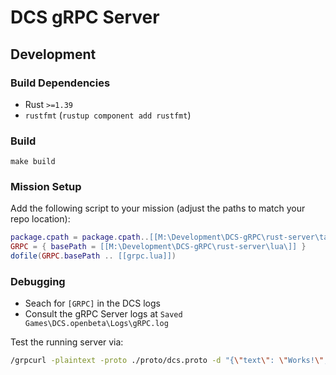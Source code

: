 # DCS gRPC Server

## Development

### Build Dependencies

- Rust `>=1.39`
- `rustfmt` (`rustup component add rustfmt`)

### Build

```
make build
```

### Mission Setup

Add the following script to your mission (adjust the paths to match your repo location):

```lua
package.cpath = package.cpath..[[M:\Development\DCS-gRPC\rust-server\target\debug\?.dll;]]
GRPC = { basePath = [[M:\Development\DCS-gRPC\rust-server\lua\]] }
dofile(GRPC.basePath .. [[grpc.lua]])
```

### Debugging

- Seach for `[GRPC]` in the DCS logs
- Consult the gRPC Server logs at `Saved Games\DCS.openbeta\Logs\gRPC.log`

Test the running server via:

```bash
/grpcurl -plaintext -proto ./proto/dcs.proto -d "{\"text\": \"Works!\", \"display_time\": 10, \"clear_view\": false}" [::1]:50051 dcs.Mission/OutText
```